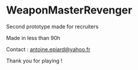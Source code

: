 # WeaponMasterRevenger
Second prototype made for recruiters

Made in less than 90h

Contact : antoine.epiard@yahoo.fr

Thank you for playing !
